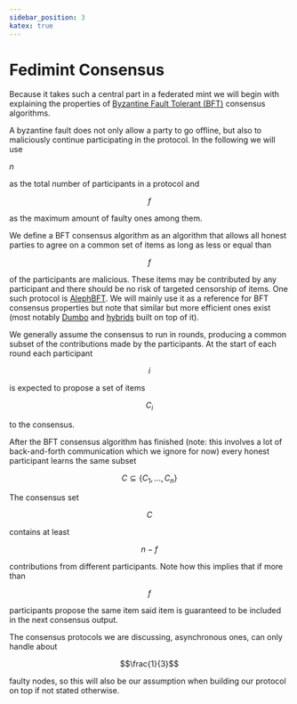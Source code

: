 ```yaml
---
sidebar_position: 3
katex: true
---
```


# Fedimint Consensus

Because it takes such a central part in a federated mint we will begin with explaining the properties of
[Byzantine Fault Tolerant (BFT)](https://en.wikipedia.org/wiki/Byzantine_fault) consensus algorithms.

A byzantine fault does not only allow a party to go offline, but also to maliciously continue participating in the
protocol. In the following we will use

$n$

as the total number of participants in a protocol and

$$f$$

as the maximum amount of faulty ones among them.

We define a BFT consensus algorithm as an algorithm that allows all honest parties to agree on a common
set of items as long as less or equal than

$$f$$

of the participants are malicious. These items may be contributed by any participant and there should be no risk of targeted censorship of items. One such protocol is [AlephBFT]. We will mainly use it as a reference for BFT consensus properties but note that similar but more efficient ones exist (most notably [Dumbo] and [hybrids] built on top of it).

We generally assume the consensus to run in rounds, producing a common subset of the contributions made by the
participants. At the start of each round each participant

$$i$$

is expected to propose a set of items

$$C_i$$

to the consensus.

After the BFT consensus algorithm has finished (note: this involves a lot of back-and-forth communication
which we ignore for now) every honest participant learns the same subset

$$C \subseteq \{C_1, \dots, C_n\}$$

The consensus set

$$C$$

contains at least

$$n-f$$

contributions from different participants. Note how this implies that
if more than

$$f$$

participants propose the same item said item is guaranteed to be included in the next consensus
output.

The consensus protocols we are discussing, asynchronous ones, can only handle about

$$\frac{1}{3}$$

faulty nodes, so this will also be our assumption when building our protocol on top if not stated otherwise.

[alephbft]: https://arxiv.org/pdf/1908.05156.pdf
[dumbo]: https://eprint.iacr.org/2020/841.pdf
[hybrids]: https://arxiv.org/pdf/2103.09425

